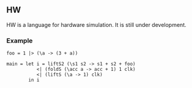 ## HW

HW is a language for hardware simulation. It is still under development.

### Example

	foo = 1 |> (\a -> (3 + a))

	main = let i = liftS2 (\s1 s2 -> s1 + s2 + foo)
	           <| (foldS (\acc a -> acc + 1) 1 clk)
	           <| (liftS (\a -> 1) clk)
	        in i